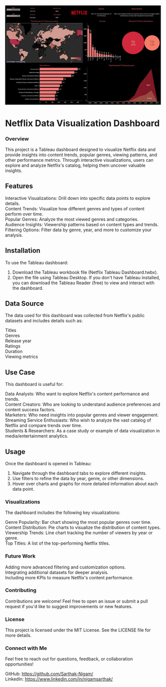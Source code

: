 ![Netflix Dashboard Preview](https://github.com/Sarthak-Nigam/Netflix-Dashboard/blob/main/Netflix%20Tableau%20Dashboard.jpg)


# Netflix Data Visualization Dashboard

### Overview
This project is a Tableau dashboard designed to visualize Netflix data and provide insights into content trends, popular genres, viewing patterns, and other performance metrics. Through interactive visualizations, users can explore and analyze Netflix's catalog, helping them uncover valuable insights.  <br>

<h2>Features</h2>
Interactive Visualizations: Drill down into specific data points to explore details.  <br>
Content Trends: Visualize how different genres and types of content perform over time.  <br>
Popular Genres: Analyze the most viewed genres and categories.  <br>
Audience Insights: Viewership patterns based on content types and trends.  <br>
Filtering Options: Filter data by genre, year, and more to customize your analysis.  <br>

<h2>Installation</h2>
To use the Tableau dashboard:

1. Download the Tableau workbook file (Netflix Tableau Dashboard.twbx).
2. Open the file using Tableau Desktop.
If you don't have Tableau installed, you can download the Tableau Reader (free) to view and interact with the dashboard.

<h2>Data Source</h2>
The data used for this dashboard was collected from Netflix's public datasets and includes details such as:

Titles  <br>
Genres  <br>
Release year  <br>
Ratings  <br>
Duration  <br>
Viewing metrics  <br>

<h2>Use Case</h2>
This dashboard is useful for:

Data Analysts: Who want to explore Netflix's content performance and trends.  <br>
Content Creators: Who are looking to understand audience preferences and content success factors.  <br>
Marketers: Who need insights into popular genres and viewer engagement.  <br>
Streaming Service Enthusiasts: Who wish to analyze the vast catalog of Netflix and compare trends over time.  <br>
Students & Researchers: As a case study or example of data visualization in media/entertainment analytics.  <br>

<h2>Usage</h2>
Once the dashboard is opened in Tableau:

1. Navigate through the dashboard tabs to explore different insights.  <br>
2. Use filters to refine the data by year, genre, or other dimensions.  <br>
3. Hover over charts and graphs for more detailed information about each data point.  <br>

### Visualizations
The dashboard includes the following key visualizations:

Genre Popularity: Bar chart showing the most popular genres over time.  <br>
Content Distribution: Pie charts to visualize the distribution of content types.  <br>
Viewership Trends: Line chart tracking the number of viewers by year or genre.  <br>
Top Titles: A list of the top-performing Netflix titles.

### Future Work
Adding more advanced filtering and customization options.  <br>
Integrating additional datasets for deeper analysis.  <br>
Including more KPIs to measure Netflix's content performance.  <br>

### Contributing
Contributions are welcome! Feel free to open an issue or submit a pull request if you'd like to suggest improvements or new features.

### License
This project is licensed under the MIT License. See the LICENSE file for more details.

### Connect with Me
Feel free to reach out for questions, feedback, or collaboration opportunities!

GitHub: https://github.com/Sarthak-Nigam/  <br>
LinkedIn: https://www.linkedin.com/in/nigamsarthak/
